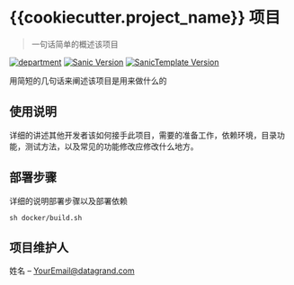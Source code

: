 # {{cookiecutter.project_name}} 项目

> 一句话简单的概述该项目



[![department][department]]()
[![Sanic Version][sanic-version]]()
[![SanicTemplate Version][sanic-template-version]]()

用简短的几句话来阐述该项目是用来做什么的

## 使用说明

详细的讲述其他开发者该如何接手此项目，需要的准备工作，依赖环境，目录功能，测试方法，以及常见的功能修改应修改什么地方。

## 部署步骤

详细的说明部署步骤以及部署依赖

```shell
sh docker/build.sh
```

## 项目维护人

姓名 – [YourEmail@datagrand.com]()

<!-- link & img source define place -->

<!-- 图片格式： https://img.shields.io/badge-左侧内容-右侧内容-颜色?style=样式&logo=图标 -->

<!-- 颜色: 支持常用的英文颜色单词 / 十六进制颜色编码 -->

<!-- 样式: plastic | flat | flat-square | for-the-bridge | social  -->

[sanic-template-version]: https://img.shields.io/badge/SanicTemplate-0.0.1-bright?style=flat-square

[sanic-version]: https://img.shields.io/badge/Sanic-21.6-F10F69?style=flat-square

[department]: https://img.shields.io/badge/达观数据-华北智能推荐组-2661AD?style=flat-square

